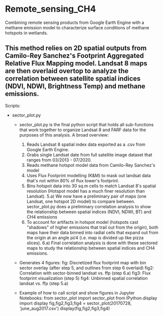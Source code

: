 # Remote_sensing_CH4
Combining remote sensing products from Google Earth Engine with a methane emission model to characterize surface conditions of methane hotspots in wetlands. 

This method relies on 2D spatial outputs from Camilo-Rey Sanchez's Footprint Aggregated Relative Flux Mapping model. Landsat 8 maps are then overlaid overtop to analyze the correlation between satellite spatial indices (NDVI, NDWI, Brightness Temp) and methane emissions.
----------------------------------------------------------

Scripts:
- sector_plot.py
  - sector_plot.py is the final python script that holds all sub-functions that work together to organize Landsat 8 and FARF data for the purposes of this analysis. A broad overview:

    1) Reads Landsat 8 spatial index data exported as a .csv from Google Earth Engine.
    2) Grabs single Landsat date from full satellite image dataset that ranges from 03/2013 - 07/2020.
    3) Reads methane hotspot model data from Camilo-Rey Sanchez's model
    4) Uses Flux Footprint modelling (K&M) to mask out landsat data that's not within 80% of flux tower's footprint.
    5) Bins hotspot data into 30 sq.m cells to match Landsat 8's spatial resolution (Hotspot model has a much finer resolution than Landsat).
    5.a) We now have a preliminary pair of maps (one Landsat, one hotspot 2D model) to compare between. sector_plot.py does a preliminary correlation analysis to show the relationship between spatial indices (NDVI, NDWI, BT) and CH4 emissions
    6) To account for artifacts in hotspot model (hotspots cast "shadows"  of higher emissions that trail out from the origin), both maps have their data binned into radial cells that expand out from the origin at an angle pi/4 (i.e. map is divided up like pizza slices).
    6.a) Final correlation analysis is done with these sectored maps to study the relationship between spatial indices and CH4 emissions.
    
  - Generates 4 figures: 
        fig: Discretized flux footprint map with bin sector overlay (after step 5, and outlines from step 6 overlaid)
        fig2: Correlation with sector-binned landsat vs. ffp (step 6.a)
        fig3: Flux footprint visualization (step 5)
        fig4: Unbinned spatial correlation landsat vs. ffp (step 5.a)
        
  - Example of how to call script and show figures in Jupyter Notebooks:
      from sector_plot import sector_plot
      from IPython.display import display
      fig,fig2,fig3,fig4 = sector_plot(20170728, 'june_aug2017.csv')
      display(fig,fig2,fig3,fig4)
    
      
